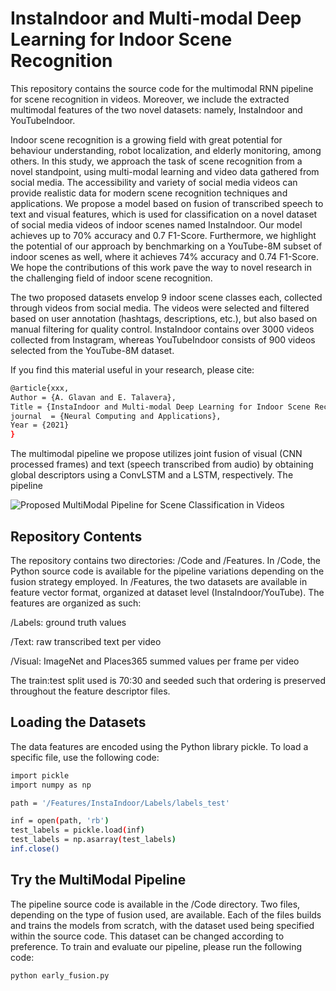 # InstaIndoor and Multi-modal Deep Learning for Indoor Scene Recognition

This repository contains the source code for the multimodal RNN pipeline for scene recognition in videos. Moreover, we include the extracted multimodal features of the two novel datasets: namely, InstaIndoor and YouTubeIndoor.

Indoor scene recognition is a growing field with great potential for behaviour understanding, robot localization, and elderly monitoring, among others. In this study, we approach the task of scene recognition from a novel standpoint, using multi-modal learning and video data gathered from social media. The accessibility and variety of social media videos can provide realistic data for modern scene recognition techniques and applications. We propose a model based on fusion of transcribed speech to text and visual features, which is used for classification on a novel dataset of social media videos of indoor scenes named InstaIndoor. Our model achieves up to 70% accuracy and 0.7 F1-Score. Furthermore, we highlight the potential of our approach by benchmarking on a YouTube-8M subset of indoor scenes as well, where it achieves 74% accuracy and 0.74 F1-Score. We hope the contributions of this work pave the way to novel research in the challenging field of indoor scene recognition.

The two proposed datasets envelop 9 indoor scene classes each, collected through videos from social media. The videos were selected and filtered based on user annotation (hashtags, descriptions, etc.), but also based on manual filtering for quality control. InstaIndoor contains over 3000 videos collected from Instagram, whereas YouTubeIndoor consists of 900 videos selected from the YouTube-8M dataset. 

If you find this material useful in your research, please cite:

```bash
@article{xxx, 
Author = {A. Glavan and E. Talavera}, 
Title = {InstaIndoor and Multi-modal Deep Learning for Indoor Scene Recognition}, 
journal  = {Neural Computing and Applications}, 
Year = {2021} 
}
```

The multimodal pipeline we propose utilizes joint fusion of visual (CNN processed frames) and text (speech transcribed from audio) by obtaining global descriptors using a ConvLSTM and a LSTM, respectively. The pipeline 

![Proposed MultiModal Pipeline for Scene Classification in Videos](https://i.imgur.com/nWqUoZQ.png)

## Repository Contents

The repository contains two directories: /Code and /Features. In /Code, the Python source code is available for the pipeline variations depending on the fusion strategy employed. In /Features, the two datasets are available in feature vector format, organized at dataset level (InstaIndoor/YouTube). The features are organized as such: 

/Labels: ground truth values

/Text: raw transcribed text per video

/Visual: ImageNet and Places365 summed values per frame per video 

The train:test split used is 70:30 and seeded such that ordering is preserved throughout the feature descriptor files.



## Loading the Datasets

The data features are encoded using the Python library pickle. To load a specific file, use the following code:

```bash
import pickle
import numpy as np

path = '/Features/InstaIndoor/Labels/labels_test'

inf = open(path, 'rb')
test_labels = pickle.load(inf)
test_labels = np.asarray(test_labels)
inf.close()
```

## Try the MultiModal Pipeline

The pipeline source code is available in the /Code directory. Two files, depending on the type of fusion used, are available. Each of the files builds and trains the models from scratch, with the dataset used being specified within the source code. This dataset can be changed according to preference. To train and evaluate our pipeline, please run the following code:

```bash
python early_fusion.py
```

